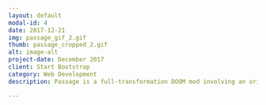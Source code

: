 ```yaml
---
layout: default
modal-id: 4
date: 2017-12-21
img: passage_gif_2.gif
thumb: passage_cropped_2.gif
alt: image-alt
project-date: December 2017
client: Start Bootstrap
category: Web Development
description: Passage is a full-transformation DOOM mod involving an original alternate-control mechanism. The final project for my TCS 198: Modding class, "Passage" is a complete transformation of the 1993 PC game "DOOM". The game features an original controller, textures, and sprites. The game features the player walking around in a Target retail store with nothing but a tape recorder interacting with the deer roaming around the store. My inspiration with this project was taking a completely human-made space and having the player passively listen to the nature that has taken over it. As an addition to the game I have re-purposed a cassette recorder to act as the controller for the game, using an Arduino Uno chip and Processing program to simulate different key-presses and mouse commands used within the game. The cassette also maintained its functional motor and changes depending on which button the player presses.  Credit Note: While the deer sprites are heavily edited and include some original alterations of it, I did not create the initial sprite used to make the other angles and frames of its animation. Additionally, I do not own the rights for the music used in the game. Related Media -<a href="https://www.behance.net/gallery/60321771/Passage">Behance Page with Project Details</a> 

---
```

